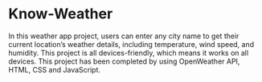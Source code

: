 # Know-Weather
In this weather app project, users can enter any city name to get their current location’s weather details, including temperature, wind speed, and humidity. This project is all devices-friendly, which means it works on all devices.
This project has been completed by using OpenWeather API, HTML, CSS and JavaScript.

